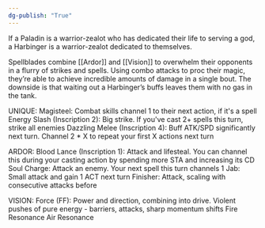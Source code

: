 ```yaml
---
dg-publish: "True"
---
```


If a Paladin is a warrior-zealot who has dedicated their life to serving a god, a Harbinger is a warrior-zealot dedicated to themselves.

Spellblades combine [[Ardor]] and [[Vision]] to overwhelm their opponents in a flurry of strikes and spells. Using combo attacks to proc their magic, they’re able to achieve incredible amounts of damage in a single bout. The downside is that waiting out a Harbinger’s buffs leaves them with no gas in the tank.

UNIQUE:
Magisteel: Combat skills channel 1 to their next action, if it's a spell
Energy Slash (Inscription 2): Big strike. If you've cast 2+ spells this turn, strike all enemies
Dazzling Melee (Inscription 4): Buff ATK/SPD significantly next turn. Channel 2 * X to repeat your first X actions next turn

ARDOR:
Blood Lance (Inscription 1): Attack and lifesteal. You can channel this during your casting action by spending more STA and increasing its CD
Soul Charge: Attack an enemy. Your next spell this turn channels 1
Jab: Small attack and gain 1 ACT next turn
Finisher: Attack, scaling with consecutive attacks before

VISION:
Force (FF): Power and direction, combining into drive. Violent pushes of pure energy - barriers, attacks, sharp momentum shifts
Fire Resonance
Air Resonance